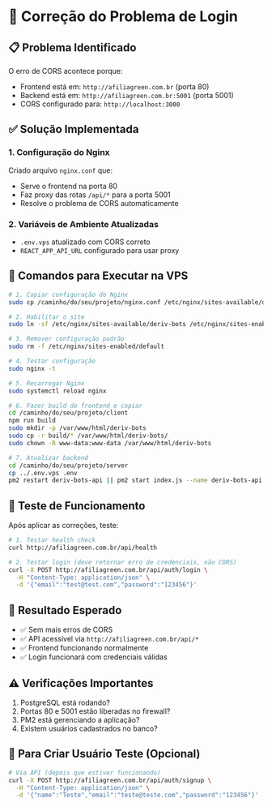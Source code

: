 # 🔧 Correção do Problema de Login

## 📋 Problema Identificado
O erro de CORS acontece porque:
- Frontend está em: `http://afiliagreen.com.br` (porta 80)
- Backend está em: `http://afiliagreen.com.br:5001` (porta 5001)
- CORS configurado para: `http://localhost:3000`

## ✅ Solução Implementada

### 1. Configuração do Nginx
Criado arquivo `nginx.conf` que:
- Serve o frontend na porta 80
- Faz proxy das rotas `/api/*` para a porta 5001
- Resolve o problema de CORS automaticamente

### 2. Variáveis de Ambiente Atualizadas
- `.env.vps` atualizado com CORS correto
- `REACT_APP_API_URL` configurado para usar proxy

## 🚀 Comandos para Executar na VPS

```bash
# 1. Copiar configuração do Nginx
sudo cp /caminho/do/seu/projeto/nginx.conf /etc/nginx/sites-available/deriv-bots

# 2. Habilitar o site
sudo ln -sf /etc/nginx/sites-available/deriv-bots /etc/nginx/sites-enabled/

# 3. Remover configuração padrão
sudo rm -f /etc/nginx/sites-enabled/default

# 4. Testar configuração
sudo nginx -t

# 5. Recarregar Nginx
sudo systemctl reload nginx

# 6. Fazer build do frontend e copiar
cd /caminho/do/seu/projeto/client
npm run build
sudo mkdir -p /var/www/html/deriv-bots
sudo cp -r build/* /var/www/html/deriv-bots/
sudo chown -R www-data:www-data /var/www/html/deriv-bots

# 7. Atualizar backend
cd /caminho/do/seu/projeto/server
cp ../.env.vps .env
pm2 restart deriv-bots-api || pm2 start index.js --name deriv-bots-api
```

## 🧪 Teste de Funcionamento

Após aplicar as correções, teste:

```bash
# 1. Testar health check
curl http://afiliagreen.com.br/api/health

# 2. Testar login (deve retornar erro de credenciais, não CORS)
curl -X POST http://afiliagreen.com.br/api/auth/login \
  -H "Content-Type: application/json" \
  -d '{"email":"test@test.com","password":"123456"}'
```

## 📝 Resultado Esperado
- ✅ Sem mais erros de CORS
- ✅ API acessível via `http://afiliagreen.com.br/api/*`
- ✅ Frontend funcionando normalmente
- ✅ Login funcionará com credenciais válidas

## ⚠️ Verificações Importantes
1. PostgreSQL está rodando?
2. Portas 80 e 5001 estão liberadas no firewall?
3. PM2 está gerenciando a aplicação?
4. Existem usuários cadastrados no banco?

## 🔑 Para Criar Usuário Teste (Opcional)
```bash
# Via API (depois que estiver funcionando)
curl -X POST http://afiliagreen.com.br/api/auth/signup \
  -H "Content-Type: application/json" \
  -d '{"name":"Teste","email":"teste@teste.com","password":"123456"}'
```
